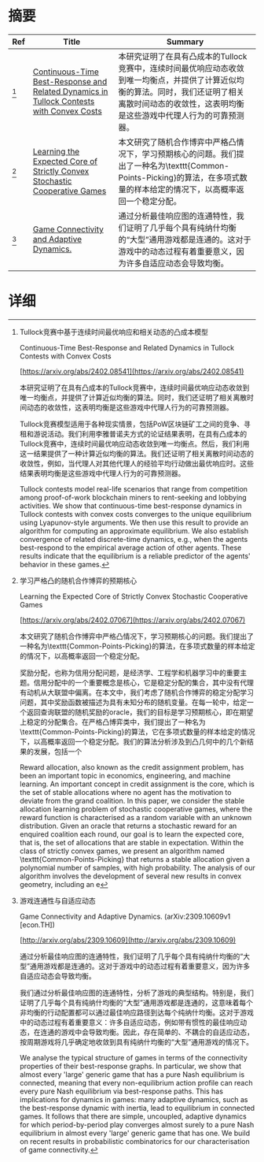 # 摘要

| Ref | Title | Summary |
| --- | --- | --- |
| [^1] | [Continuous-Time Best-Response and Related Dynamics in Tullock Contests with Convex Costs](https://arxiv.org/abs/2402.08541) | 本研究证明了在具有凸成本的Tullock竞赛中，连续时间最优响应动态收敛到唯一均衡点，并提供了计算近似均衡的算法。同时，我们还证明了相关离散时间动态的收敛性，这表明均衡是这些游戏中代理人行为的可靠预测器。 |
| [^2] | [Learning the Expected Core of Strictly Convex Stochastic Cooperative Games](https://arxiv.org/abs/2402.07067) | 本文研究了随机合作博弈中严格凸情况下，学习预期核心的问题。我们提出了一种名为\texttt{Common-Points-Picking}的算法，在多项式数量的样本给定的情况下，以高概率返回一个稳定分配。 |
| [^3] | [Game Connectivity and Adaptive Dynamics.](http://arxiv.org/abs/2309.10609) | 通过分析最佳响应图的连通特性，我们证明了几乎每个具有纯纳什均衡的“大型”通用游戏都是连通的。这对于游戏中的动态过程有着重要意义，因为许多自适应动态会导致均衡。 |

# 详细

[^1]: Tullock竞赛中基于连续时间最优响应和相关动态的凸成本模型

    Continuous-Time Best-Response and Related Dynamics in Tullock Contests with Convex Costs

    [https://arxiv.org/abs/2402.08541](https://arxiv.org/abs/2402.08541)

    本研究证明了在具有凸成本的Tullock竞赛中，连续时间最优响应动态收敛到唯一均衡点，并提供了计算近似均衡的算法。同时，我们还证明了相关离散时间动态的收敛性，这表明均衡是这些游戏中代理人行为的可靠预测器。

    

    Tullock竞赛模型适用于各种现实情景，包括PoW区块链矿工之间的竞争、寻租和游说活动。我们利用李雅普诺夫方式的论证结果表明，在具有凸成本的Tullock竞赛中，连续时间最优响应动态收敛到唯一均衡点。然后，我们利用这一结果提供了一种计算近似均衡的算法。我们还证明了相关离散时间动态的收敛性，例如，当代理人对其他代理人的经验平均行动做出最优响应时。这些结果表明均衡是这些游戏中代理人行为的可靠预测器。

    Tullock contests model real-life scenarios that range from competition among proof-of-work blockchain miners to rent-seeking and lobbying activities. We show that continuous-time best-response dynamics in Tullock contests with convex costs converges to the unique equilibrium using Lyapunov-style arguments. We then use this result to provide an algorithm for computing an approximate equilibrium. We also establish convergence of related discrete-time dynamics, e.g., when the agents best-respond to the empirical average action of other agents. These results indicate that the equilibrium is a reliable predictor of the agents' behavior in these games.
    
[^2]: 学习严格凸的随机合作博弈的预期核心

    Learning the Expected Core of Strictly Convex Stochastic Cooperative Games

    [https://arxiv.org/abs/2402.07067](https://arxiv.org/abs/2402.07067)

    本文研究了随机合作博弈中严格凸情况下，学习预期核心的问题。我们提出了一种名为\texttt{Common-Points-Picking}的算法，在多项式数量的样本给定的情况下，以高概率返回一个稳定分配。

    

    奖励分配，也称为信用分配问题，是经济学、工程学和机器学习中的重要主题。信用分配中的一个重要概念是核心，它是稳定分配的集合，其中没有代理有动机从大联盟中偏离。在本文中，我们考虑了随机合作博弈的稳定分配学习问题，其中奖励函数被描述为具有未知分布的随机变量。在每一轮中，给定一个返回查询联盟的随机奖励的oracle，我们的目标是学习预期核心，即在期望上稳定的分配集合。在严格凸博弈类中，我们提出了一种名为\texttt{Common-Points-Picking}的算法，它在多项式数量的样本给定的情况下，以高概率返回一个稳定分配。我们的算法分析涉及到凸几何中的几个新结果的发展，包括一个

    Reward allocation, also known as the credit assignment problem, has been an important topic in economics, engineering, and machine learning. An important concept in credit assignment is the core, which is the set of stable allocations where no agent has the motivation to deviate from the grand coalition. In this paper, we consider the stable allocation learning problem of stochastic cooperative games, where the reward function is characterised as a random variable with an unknown distribution. Given an oracle that returns a stochastic reward for an enquired coalition each round, our goal is to learn the expected core, that is, the set of allocations that are stable in expectation. Within the class of strictly convex games, we present an algorithm named \texttt{Common-Points-Picking} that returns a stable allocation given a polynomial number of samples, with high probability. The analysis of our algorithm involves the development of several new results in convex geometry, including an e
    
[^3]: 游戏连通性与自适应动态

    Game Connectivity and Adaptive Dynamics. (arXiv:2309.10609v1 [econ.TH])

    [http://arxiv.org/abs/2309.10609](http://arxiv.org/abs/2309.10609)

    通过分析最佳响应图的连通特性，我们证明了几乎每个具有纯纳什均衡的“大型”通用游戏都是连通的。这对于游戏中的动态过程有着重要意义，因为许多自适应动态会导致均衡。

    

    我们通过分析最佳响应图的连通特性，分析了游戏的典型结构。特别是，我们证明了几乎每个具有纯纳什均衡的“大型”通用游戏都是连通的，这意味着每个非均衡的行动配置都可以通过最佳响应路径到达每个纯纳什均衡。这对于游戏中的动态过程有着重要意义：许多自适应动态，例如带有惯性的最佳响应动态，在连通的游戏中会导致均衡。因此，存在简单的、不耦合的自适应动态，按周期游戏将几乎确定地收敛到具有纯纳什均衡的“大型”通用游戏的情况下。

    We analyse the typical structure of games in terms of the connectivity properties of their best-response graphs. In particular, we show that almost every 'large' generic game that has a pure Nash equilibrium is connected, meaning that every non-equilibrium action profile can reach every pure Nash equilibrium via best-response paths. This has implications for dynamics in games: many adaptive dynamics, such as the best-response dynamic with inertia, lead to equilibrium in connected games. It follows that there are simple, uncoupled, adaptive dynamics for which period-by-period play converges almost surely to a pure Nash equilibrium in almost every 'large' generic game that has one. We build on recent results in probabilistic combinatorics for our characterisation of game connectivity.
    

